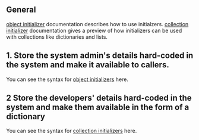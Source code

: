## General

[object initializer][object-initializers] documentation describes how to use initialzers.
[collection initializer][collection-initializers] documentation gives a preview of how initializers can be used with collections like dictionaries and lists.

## 1. Store the system admin's details hard-coded in the system and make it available to callers.

You can see the syntax for [object initializers][object-initializers] here.

## 2 Store the developers' details hard-coded in the system and make them available in the form of a dictionary

You can see the syntax for [collection initializers][collection-initializers] here.

[object-initializers]: https://docs.microsoft.com/en-us/dotnet/csharp/programming-guide/classes-and-structs/object-and-collection-initializers#object-initializers
[collection-initializers]: https://docs.microsoft.com/en-us/dotnet/csharp/programming-guide/classes-and-structs/object-and-collection-initializers#collection-initializers
